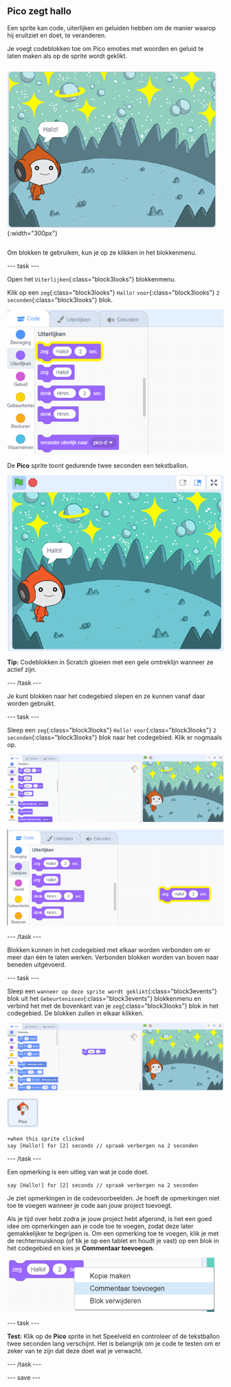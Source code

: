 ## Pico zegt hallo

<div style="display: flex; flex-wrap: wrap">
<div style="flex-basis: 200px; flex-grow: 1; margin-right: 15px;">
Een sprite kan code, uiterlijken en geluiden hebben om de manier waarop hij eruitziet en doet, te veranderen. 
  
Je voegt codeblokken toe om Pico emoties met woorden en geluid te laten maken als op de sprite wordt geklikt.
</div>
<div>

![De Pico sprite zegt: "Hallo!"](images/pico-step2.png){:width="300px"}

</div>
</div>

Om blokken te gebruiken, kun je op ze klikken in het blokkenmenu.

--- task ---

Open het `Uiterlijken`{:class="block3looks"} blokkenmenu.

Klik op een `zeg`{:class="block3looks"} `Hallo!` `voor`{:class="block3looks"} `2` `seconden`{:class="block3looks"} blok.

![Het 'zeg hallo! voor 2 seconden' blok gloeit met een gele omtrek.](images/pico-say-hello-blocks-menu.png)

De **Pico** sprite toont gedurende twee seconden een tekstballon.

![De Pico sprite met "Hallo!" in een tekstballon.](images/pico-say-hello-stage.png)

**Tip:** Codeblokken in Scratch gloeien met een gele omtreklijn wanneer ze actief zijn.

--- /task ---

Je kunt blokken naar het codegebied slepen en ze kunnen vanaf daar worden gebruikt.

--- task ---

Sleep een `zeg`{:class="block3looks"} `Hallo!` `voor`{:class="block3looks"} `2` `seconden`{:class="block3looks"} blok naar het codegebied. Klik er nogmaals op.

![Het 'zeg'-blok naar het codegebied slepen en erop klikken om het uit te voeren.](images/pico-drag-say.gif)

![Het 'zeg'-blok is naar het codegebied gesleept. Het codeblok gloeit met een gele omtrek.](images/pico-drag-say.png)

--- /task ---

Blokken kunnen in het codegebied met elkaar worden verbonden om er meer dan één te laten werken. Verbonden blokken worden van boven naar beneden uitgevoerd.

--- task ---

Sleep een `wanneer op deze sprite wordt geklikt`{:class="block3events"} blok uit het `Gebeurtenissen`{:class="block3events"} blokkenmenu en verbind het met de bovenkant van je `zeg`{:class="block3looks"} blok in het codegebied. De blokken zullen in elkaar klikken.

![Een animatie van de blokken die in elkaar klikken. Als er op Pico wordt geklikt, zegt het "Hallo!" gedurende twee seconden.](images/pico-snap-together.gif)

![De Pico sprite.](images/pico-sprite.png)

```blocks3
+when this sprite clicked
say [Hallo!] for [2] seconds // spraak verbergen na 2 seconden
```

--- /task ---

Een opmerking is een uitleg van wat je code doet.

```blocks3
say [Hallo!] for [2] seconds // spraak verbergen na 2 seconden
```
Je ziet opmerkingen in de codevoorbeelden. Je hoeft de opmerkingen niet toe te voegen wanneer je code aan jouw project toevoegt.

Als je tijd over hebt zodra je jouw project hebt afgerond, is het een goed idee om opmerkingen aan je code toe te voegen, zodat deze later gemakkelijker te begrijpen is. Om een opmerking toe te voegen, klik je met de rechtermuisknop (of tik je op een tablet en houdt je vast) op een blok in het codegebied en kies je **Commentaar toevoegen**.

![Het pop-up menu dat verschijnt wanneer je met de rechtermuisknop op een blok klikt. 'Opmerking toevoegen' is geselecteerd.](images/add-comment.png)

--- task ---

**Test:** Klik op de **Pico** sprite in het Speelveld en controleer of de tekstballon twee seconden lang verschijnt. Het is belangrijk om je code te testen om er zeker van te zijn dat deze doet wat je verwacht.

--- /task ---

--- save ---

